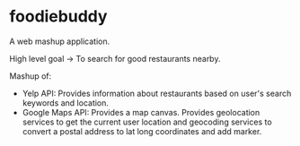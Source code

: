 # foodiebuddy
A web mashup application.

High level goal -> To search for good restaurants nearby.

Mashup of:
  - Yelp API: Provides information about restaurants based on user's search keywords and location.
  - Google Maps API: Provides a map canvas. Provides geolocation services to get the current user location and geocoding services to convert a postal address to lat long coordinates and add marker.

